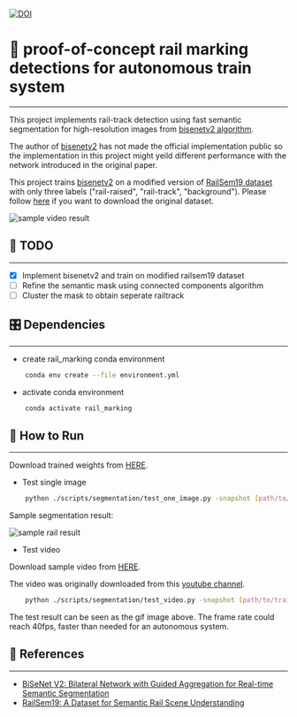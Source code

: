[![DOI](https://zenodo.org/badge/285561781.svg)](https://zenodo.org/badge/latestdoi/285561781)

# 📝 proof-of-concept rail marking detections for autonomous train system #
***

This project implements rail-track detection using fast semantic segmentation for high-resolution images from [bisenetv2 algorithm](https://arxiv.org/abs/2004.02147).

The author of [bisenetv2](https://arxiv.org/abs/2004.02147) has not made the official implementation public so the implementation in this project might yeild different performance with the network introduced in the original paper.

This project trains [bisenetv2](https://arxiv.org/abs/2004.02147) on a modified version of [RailSem19 dataset](https://ieeexplore.ieee.org/document/9025646) with only three labels ("rail-raised", "rail-track", "background"). Please follow [here](https://wilddash.cc/railsem19) if you want to download the original dataset.

![sample video result](./data/samples/video_result.gif)


 
## :tada: TODO
***

- [x] Implement bisenetv2 and train on modified railsem19 dataset
- [ ] Refine the semantic mask using connected components algorithm
- [ ] Cluster the mask to obtain seperate railtrack

## 🎛  Dependencies
***

- create rail_marking conda environment

```bash
    conda env create --file environment.yml
```

- activate conda environment
```bash
    conda activate rail_marking
```

## :running: How to Run ##
***

Download trained weights from [HERE](https://drive.google.com/file/d/11FAmJR79bmO0SjzQIqBvWD8Zy9MTWYw2/view?usp=sharing).

- Test single image

```bash
    python ./scripts/segmentation/test_one_image.py -snapshot [path/to/trained/weight] -image_path [path/to/image/path]
```

Sample segmentation result:

![sample rail result](./data/samples/sample_rail_result.jpg)

- Test video

Download sample video from [HERE](https://drive.google.com/file/d/1B4FDdsaGF_F6Gm-E4ayOOG8A2EEbCyBQ/view?usp=sharing).

The video was originally downloaded from this [youtube channel](https://www.youtube.com/watch?v=-5T-J_Bp0g4).

```bash
    python ./scripts/segmentation/test_video.py -snapshot [path/to/trained/weight] -video_path [path/to/video/path]
```

The test result can be seen as the gif image above.
The frame rate could reach 40fps, faster than needed for an autonomous system.

## :gem: References ##
***

- [BiSeNet V2: Bilateral Network with Guided Aggregation for Real-time Semantic Segmentation](https://arxiv.org/abs/2004.02147)
- [RailSem19: A Dataset for Semantic Rail Scene Understanding](https://openaccess.thecvf.com/content_CVPRW_2019/html/WAD/Zendel_RailSem19_A_Dataset_for_Semantic_Rail_Scene_Understanding_CVPRW_2019_paper.html)
